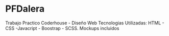 # PFDalera
Trabajo Practico Coderhouse - Diseño  Web
Tecnologias Utilizadas:
HTML - CSS -Javacript - Boostrap - SCSS.
Mockups incluidos 
